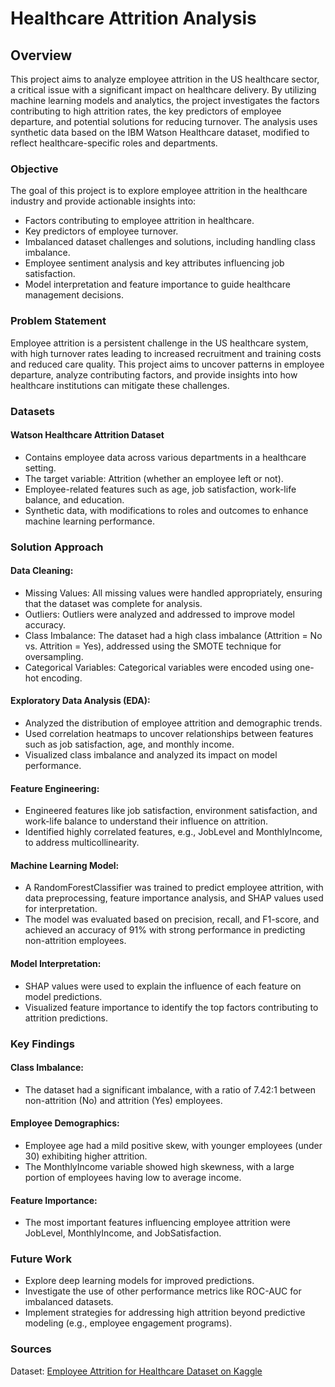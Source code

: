 # Healthcare Attrition Analysis

## Overview

This project aims to analyze employee attrition in the US healthcare sector, a critical issue with a significant impact on healthcare delivery. By utilizing machine learning models and analytics, the project investigates the factors contributing to high attrition rates, the key predictors of employee departure, and potential solutions for reducing turnover. The analysis uses synthetic data based on the IBM Watson Healthcare dataset, modified to reflect healthcare-specific roles and departments.

### Objective

The goal of this project is to explore employee attrition in the healthcare industry and provide actionable insights into:

- Factors contributing to employee attrition in healthcare.
- Key predictors of employee turnover.
- Imbalanced dataset challenges and solutions, including handling class imbalance.
- Employee sentiment analysis and key attributes influencing job satisfaction.
- Model interpretation and feature importance to guide healthcare management decisions.

### Problem Statement

Employee attrition is a persistent challenge in the US healthcare system, with high turnover rates leading to increased recruitment and training costs and reduced care quality. This project aims to uncover patterns in employee departure, analyze contributing factors, and provide insights into how healthcare institutions can mitigate these challenges.

### Datasets

#### Watson Healthcare Attrition Dataset

- Contains employee data across various departments in a healthcare setting.
- The target variable: Attrition (whether an employee left or not).
- Employee-related features such as age, job satisfaction, work-life balance, and education.
- Synthetic data, with modifications to roles and outcomes to enhance machine learning performance.

### Solution Approach

#### Data Cleaning:
- Missing Values: All missing values were handled appropriately, ensuring that the dataset was complete for analysis.
- Outliers: Outliers were analyzed and addressed to improve model accuracy.
- Class Imbalance: The dataset had a high class imbalance (Attrition = No vs. Attrition = Yes), addressed using the SMOTE technique for oversampling.
- Categorical Variables: Categorical variables were encoded using one-hot encoding.

#### Exploratory Data Analysis (EDA):

- Analyzed the distribution of employee attrition and demographic trends.
- Used correlation heatmaps to uncover relationships between features such as job satisfaction, age, and monthly income.
- Visualized class imbalance and analyzed its impact on model performance.

#### Feature Engineering:

- Engineered features like job satisfaction, environment satisfaction, and work-life balance to understand their influence on attrition.
- Identified highly correlated features, e.g., JobLevel and MonthlyIncome, to address multicollinearity.

#### Machine Learning Model:

- A RandomForestClassifier was trained to predict employee attrition, with data preprocessing, feature importance analysis, and SHAP values used for interpretation.
- The model was evaluated based on precision, recall, and F1-score, and achieved an accuracy of 91% with strong performance in predicting non-attrition employees.

#### Model Interpretation:

- SHAP values were used to explain the influence of each feature on model predictions.
- Visualized feature importance to identify the top factors contributing to attrition predictions.

### Key Findings

#### Class Imbalance:

- The dataset had a significant imbalance, with a ratio of 7.42:1 between non-attrition (No) and attrition (Yes) employees.

#### Employee Demographics:

- Employee age had a mild positive skew, with younger employees (under 30) exhibiting higher attrition.
- The MonthlyIncome variable showed high skewness, with a large portion of employees having low to average income.

#### Feature Importance:

- The most important features influencing employee attrition were JobLevel, MonthlyIncome, and JobSatisfaction.

### Future Work

- Explore deep learning models for improved predictions.
- Investigate the use of other performance metrics like ROC-AUC for imbalanced datasets.
- Implement strategies for addressing high attrition beyond predictive modeling (e.g., employee engagement programs).

### Sources

Dataset: [Employee Attrition for Healthcare Dataset on Kaggle](https://www.kaggle.com/datasets/jpmiller/employee-attrition-for-healthcare/data)
